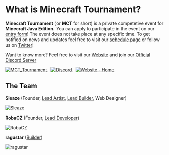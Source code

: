 <!--
[![LogoBanner](https://raw.githubusercontent.com/Minecraft-Tournament/.github/main/profile/banner.png)](https://Minecraft-Tournament.github.io/home)
-->

<h1>What is Minecraft Tournament?</h1>

<p><b>Minecraft Tournament</b> (or <b>MCT</b> for short) is a private competetive event for <b>Minecraft Java Edition.</b> You can apply to participate in the event on our <a href="https://Minecraft-Tournament.github.io/participate">entry form</a>! The event does not take place at any specific time. To get notified on news and updates feel free to visit our <a href="https://Minecraft-Tournament.github.io/schedule">schedule page</a> or follow us on <a href="https://twitter.com/MCT_Tournament">Twitter</a>!</p>

<p>Want to know more? Feel free to visit our <a href="https://Minecraft-Tournament.github.io/home">Website</a> and join our <a href="https://discord.com/invite/X9WKPgHYpH">Official Discord Server</a></p>


<a href="https://twitter.com/MCT_Tournament" target="_blank" >
  <img src="https://img.shields.io/twitter/follow/MCT_Tournament?logo=twitter&style=for-the-badge" alt="MCT_Tournament">
</a>
&nbsp;
<a href="https://discord.com/invite/X9WKPgHYpH" target="_blank">
  <img src="https://img.shields.io/discord/924363338291507210?color=3ba55c&label=Discord%20Server&logo=discord&style=for-the-badge" alt="Discord">
</a>
&nbsp;
<a href="https://Minecraft-Tournament.github.io/home" target="_blank">
  <img src="https://img.shields.io/badge/Website-Home-cb952d?style=for-the-badge" alt="Website - Home">
</a>


<br >
<h2>The Team</h2>

<p>
    <b>Sleaze</b> 
  (Founder,
  <a href="https://github.com/orgs/Minecraft-Tournament/teams/artists">Lead Artist</a>,
  <a href="https://github.com/orgs/Minecraft-Tournament/teams/builders">Lead Builder</a>, 
  Web Designer)
</p>

<img src="https://minotar.net/helm/MineralWarrior/48.png" alt="Sleaze">

<br>
<p>
    <b>RobaCZ</b> 
  (Founder, 
  <a href="https://github.com/orgs/Minecraft-Tournament/teams/developers">Lead Developer</a>)
</p>

<img src="https://minotar.net/helm/RobaCZ/48.png" alt="RobaCZ">

<br >
<p>
    <b>ragustar</b> 
  (<a href="https://github.com/orgs/Minecraft-Tournament/teams/builders">Builder</a>)
</p>

<img src="https://minotar.net/helm/ragustar/48.png" alt="ragustar">

